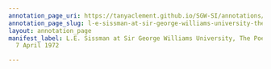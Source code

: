 ```yaml
---
annotation_page_uri: https://tanyaclement.github.io/SGW-SI/annotations/l-e-sissman-at-sir-george-williams-university-the-poetry-series-7-april-1972-canvas-1-toc.json
annotation_page_slug: l-e-sissman-at-sir-george-williams-university-the-poetry-series-7-april-1972-canvas-1-toc
layout: annotation_page
manifest_label: L.E. Sissman at Sir George Williams University, The Poetry Series,
  7 April 1972

---
```

